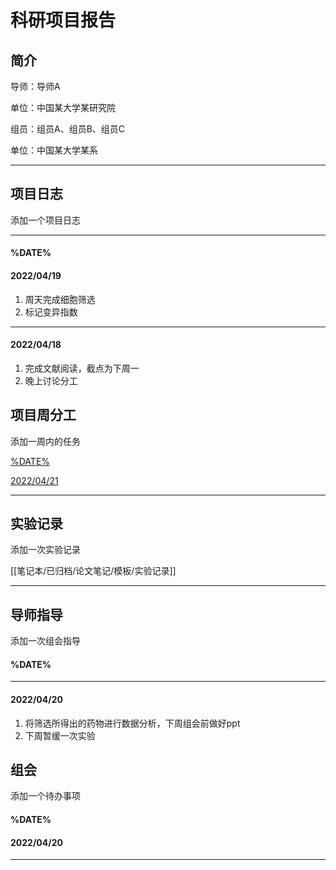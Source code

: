 # 科研项目报告
## 简介

导师：导师A

单位：中国某大学某研究院

组员：组员A、组员B、组员C

单位：中国某大学某系

---

## 项目日志

添加一个项目日志

---

#### %DATE%

#### 2022/04/19

1.  周天完成细胞筛选
2.  标记变异指数

---

#### 2022/04/18

1.  完成文献阅读，截点为下周一
2.  晚上讨论分工

## 项目周分工

添加一周内的任务

[%DATE%](https://www.wolai.com/9GDQ7u23fJVkFgrUf3Z9iF)

[2022/04/21](https://www.wolai.com/mJEYPHMoz2v1MngA7W6oLy)

---

## 实验记录

添加一次实验记录

[[笔记本/已归档/论文笔记/模板/实验记录]]

---

## 导师指导

添加一次组会指导

#### %DATE%

---

#### 2022/04/20

1.  将筛选所得出的药物进行数据分析，下周组会前做好ppt
2.  下周暂缓一次实验

## 组会

添加一个待办事项

#### %DATE%

#### 2022/04/20

---